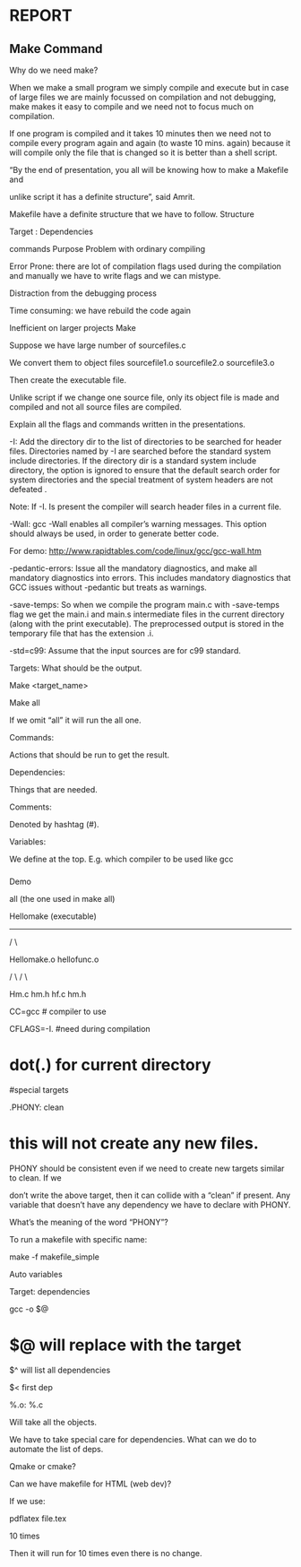 # REPORT
## Make Command
Why do we need make?

When we make a small program we simply compile and execute but in case of large files we are mainly focussed on compilation and not debugging, make makes it easy to compile and we need not to focus much on compilation.

If one program is compiled and it takes 10 minutes then we need not to compile every program again and again (to waste 10 mins. again) because it will compile only the file that is changed so it is better than a shell script.

“By the end of presentation, you all will be knowing how to make a Makefile and

unlike script it has a definite structure”, said Amrit.

Makefile have a definite structure that we have to follow.
Structure

Target : Dependencies

<tab> commands
Purpose
Problem with ordinary compiling

Error Prone: there are lot of compilation flags used during the compilation and manually we have to write flags and we can mistype.

Distraction from the debugging process

Time consuming: we have rebuild the code again

Inefficient on larger projects
Make

Suppose we have large number of sourcefiles.c

We convert them to object files sourcefile1.o sourcefile2.o sourcefile3.o

Then create the executable file.

Unlike script if we change one source file, only its object file is made and compiled and not all source files are compiled.

Explain all the flags and commands written in the presentations.

-I: Add the directory dir to the list of directories to be searched for header files. Directories named by -I are searched before the standard system include directories. If the directory dir is a standard system include directory, the option is ignored to ensure that the default search order for system directories and the special treatment of system headers are not defeated .

Note: If -I. Is present the compiler will search header files in a current file.

-Wall: gcc -Wall enables all compiler’s warning messages. This option should always be used, in order to generate better code.

For demo: http://www.rapidtables.com/code/linux/gcc/gcc-wall.htm

-pedantic-errors: Issue all the mandatory diagnostics, and make all mandatory diagnostics into errors. This includes mandatory diagnostics that GCC issues without -pedantic but treats as warnings.

-save-temps: So when we compile the program main.c with -save-temps flag we get the main.i and main.s intermediate files in the current directory (along with the print executable). The preprocessed output is stored in the temporary file that has the extension .i.

-std=c99: Assume that the input sources are for c99 standard.

Targets: What should be the output.

Make <target_name>

Make all

If we omit “all” it will run the all one.

Commands:

Actions that should be run to get the result.

Dependencies:

Things that are needed.

Comments:

Denoted by hashtag (#).

Variables:

We define at the top. E.g. which compiler to be used like gcc

###

###
Demo

all (the one used in make all)

Hellomake (executable)

_____________

/ \

Hellomake.o hellofunc.o

/ \ / \

Hm.c hm.h hf.c hm.h

CC=gcc # compiler to use

CFLAGS=-I. #need during compilation

# dot(.) for current directory

#special targets

.PHONY: clean

# this will not create any new files.

PHONY should be consistent even if we need to create new targets similar to clean. If we

don’t write the above target, then it can collide with a “clean” if present. Any variable that doesn’t have any dependency we have to declare with PHONY.

What’s the meaning of the word “PHONY”?

To run a makefile with specific name:

make -f makefile_simple

Auto variables

Target: dependencies

gcc -o $@

# $@ will replace with the target

$^ will list all dependencies

$< first dep

%.o: %.c

Will take all the objects.

We have to take special care for dependencies. What can we do to automate the list of deps.

Qmake or cmake?

Can we have makefile for HTML (web dev)?

If we use:

pdflatex file.tex

10 times

Then it will run for 10 times even there is no change.
